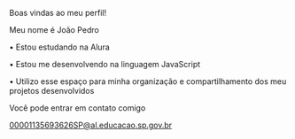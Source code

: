 Boas vindas ao meu perfil!

Meu nome é João Pedro

• Estou estudando na Alura

• Estou me desenvolvendo na linguagem JavaScript

• Utilizo esse espaço para minha organização e compartilhamento dos meu projetos desenvolvidos

Você pode entrar em contato comigo 

00001135693626SP@al.educacao.sp.gov.br
